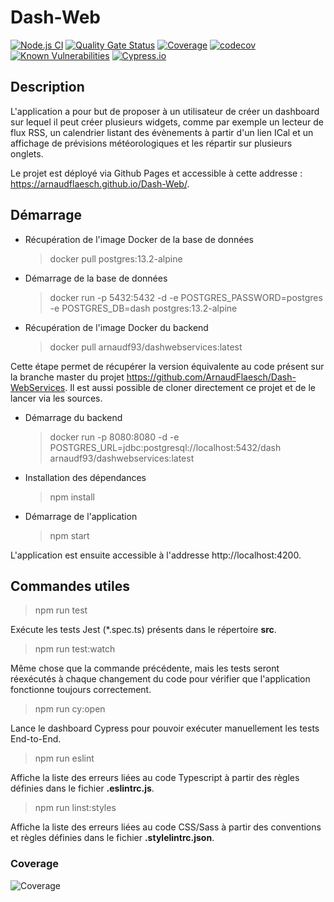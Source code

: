 # Dash-Web

[![Node.js CI](https://github.com/ArnaudFlaesch/Dash-Web/actions/workflows/ci.yml/badge.svg)](https://github.com/ArnaudFlaesch/Dash-Web/actions/workflows/ci.yml)
[![Quality Gate Status](https://sonarcloud.io/api/project_badges/measure?project=ArnaudFlaesch_Dash-Web&metric=alert_status)](https://sonarcloud.io/summary/new_code?id=ArnaudFlaesch_Dash-Web)
[![Coverage](https://sonarcloud.io/api/project_badges/measure?project=ArnaudFlaesch_Dash-Web&metric=coverage)](https://sonarcloud.io/summary/new_code?id=ArnaudFlaesch_Dash-Web)
[![codecov](https://codecov.io/gh/ArnaudFlaesch/Dash-Web/branch/master/graph/badge.svg?token=9NEN97P2Y1)](https://codecov.io/gh/ArnaudFlaesch/Dash-Web)
[![Known Vulnerabilities](https://snyk.io/test/github/ArnaudFlaesch/Dash-Web/badge.svg)](https://snyk.io/test/github/ArnaudFlaesch/Dash-Web)
[![Cypress.io](https://img.shields.io/badge/tested%20with-Cypress-04C38E.svg)](https://www.cypress.io/)

## Description

L'application a pour but de proposer à un utilisateur de créer un dashboard sur lequel il peut créer plusieurs widgets, comme par exemple un lecteur de flux RSS, un calendrier listant des évènements à partir d'un lien ICal et un affichage de prévisions météorologiques et les répartir sur plusieurs onglets.

Le projet est déployé via Github Pages et accessible à cette addresse : https://arnaudflaesch.github.io/Dash-Web/.

## Démarrage

- Récupération de l'image Docker de la base de données
  > docker pull postgres:13.2-alpine
- Démarrage de la base de données

  > docker run -p 5432:5432 -d -e POSTGRES_PASSWORD=postgres -e POSTGRES_DB=dash postgres:13.2-alpine

- Récupération de l'image Docker du backend

  > docker pull arnaudf93/dashwebservices:latest

Cette étape permet de récupérer la version équivalente au code présent sur la branche master du projet https://github.com/ArnaudFlaesch/Dash-WebServices. Il est aussi possible de cloner directement ce projet et de le lancer via les sources.

- Démarrage du backend

  > docker run -p 8080:8080 -d -e POSTGRES_URL=jdbc:postgresql://localhost:5432/dash arnaudf93/dashwebservices:latest

- Installation des dépendances

  > npm install

- Démarrage de l'application
  > npm start

L'application est ensuite accessible à l'addresse http://localhost:4200.

## Commandes utiles

> npm run test

Exécute les tests Jest (\*.spec.ts) présents dans le répertoire **src**.

> npm run test:watch

Même chose que la commande précédente, mais les tests seront réexécutés à chaque changement du code pour vérifier que l'application fonctionne toujours correctement.

> npm run cy:open

Lance le dashboard Cypress pour pouvoir exécuter manuellement les tests End-to-End.

> npm run eslint

Affiche la liste des erreurs liées au code Typescript à partir des règles définies dans le fichier **.eslintrc.js**.

> npm run linst:styles

Affiche la liste des erreurs liées au code CSS/Sass à partir des conventions et règles définies dans le fichier **.stylelintrc.json**.

### Coverage

![Coverage](https://codecov.io/gh/ArnaudFlaesch/Dash-Web/branch/master/graphs/sunburst.svg)
